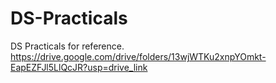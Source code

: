# DS-Practicals
DS Practicals for reference.
https://drive.google.com/drive/folders/13wjWTKu2xnpYOmkt-EapEZFJl5LlQcJR?usp=drive_link
